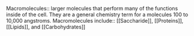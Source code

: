 Macromolecules:: larger molecules that perform many of the functions inside of the cell. They are a general chemistry term for a molecules 100 to 10,000 angstroms.
Macromolecules include:: [[Saccharide]], [[Proteins]], [[Lipids]], and [[Carbohydrates]]
